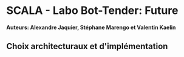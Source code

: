 # SCALA - Labo Bot-Tender: Future

**Auteurs: Alexandre Jaquier, Stéphane Marengo et Valentin Kaelin**

## Choix architecturaux et d'implémentation

<!-- A dire:

- ProductService.scala: ajouté la classe Delivery + méthode prépare
- AccountService.scala: modif la méthode purchase pour pouvoir modif dans un Future
- AnalyzerService.scala:
    - ajouté méthode prepareCommand qui gère tous les futures (parler serial vs parallel)
    - méthode reply retourne en plus un Future optionnel
    - méthode reply qui check aussi que le solde est tjr ok
- MessagesRoutes.scala: si reply contient un Futur, on l'affiche aussi quand il est finito

-->
